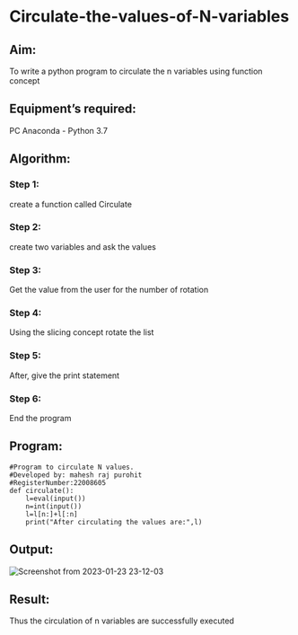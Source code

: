 # Circulate-the-values-of-N-variables
## Aim:
To write a python program to circulate the n variables using function concept
## Equipment’s required:
PC
Anaconda - Python 3.7
## Algorithm: 
### Step 1: 
create a function called Circulate
### Step 2: 
create two variables and ask the values
### Step 3: 
Get the value from the user for the number of rotation
### Step 4: 
Using the slicing concept rotate the list

### Step 5: 
After, give the print statement
### Step 6: 
End the program
## Program:
```
#Program to circulate N values.
#Developed by: mahesh raj purohit
#RegisterNumber:22008605
def circulate():
    l=eval(input())
    n=int(input())
    l=l[n:]+l[:n]
    print("After circulating the values are:",l)
```
## Output:
![Screenshot from 2023-01-23 23-12-03](https://user-images.githubusercontent.com/118749665/214111085-f3fb2f44-dd7f-403e-95bd-2cab5c6b55ae.png)

## Result:
Thus the circulation of n variables are successfully executed
